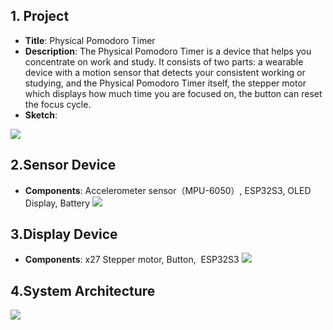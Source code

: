 ## **1\. Project**

*   **Title**: Physical Pomodoro Timer
*   **Description**: The Physical Pomodoro Timer is a device that helps you concentrate on work and study. It consists of two parts: a wearable device with a motion sensor that detects your consistent working or studying, and the Physical Pomodoro Timer itself, the stepper motor which displays how much time you are focused on, the button can reset the focus cycle.
*   **Sketch**: 

![](https://33333.cdn.cke-cs.com/kSW7V9NHUXugvhoQeFaf/images/e1ad0ce70774fa232ec423c8ae58eb8e8feec0369708e944.png)

## **2.Sensor Device**

*   **Components**: Accelerometer sensor（MPU-6050）, ESP32S3, OLED Display, Battery
![](https://33333.cdn.cke-cs.com/kSW7V9NHUXugvhoQeFaf/images/1a4c69fc0762759dce83a0a6dd07375222a5742ed5ad1b41.png)

## **3.Display Device**

*   **Components**: x27 Stepper motor, Button,  ESP32S3
![](https://33333.cdn.cke-cs.com/kSW7V9NHUXugvhoQeFaf/images/89f95af9cd4f89f71ce9560298b3fc87dc440c5b86066257.png)

## **4.System Architecture**

![](https://33333.cdn.cke-cs.com/kSW7V9NHUXugvhoQeFaf/images/d5e15511d0dc235c5c19cf31adcb90b9f6ab5fe0b9aa5c5e.jpg)
